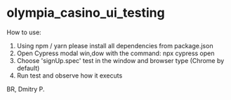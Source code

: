 # olympia_casino_ui_testing

How to use:
1. Using npm / yarn please install all dependencies from package.json
2. Open Cypress modal win,dow with the command: npx cypress open
3. Choose 'signUp.spec' test in the window and browser type (Chrome by default)
4. Run test and observe how it executs

BR,
Dmitry P.
